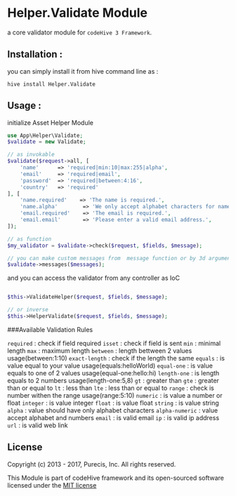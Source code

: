 # Helper.Validate Module
a core validator module for `codeHive 3 Framework`.

## Installation : 
you can simply install it from hive command line as :

`hive install Helper.Validate`


## Usage : 
initialize Asset Helper Module

```php
use App\Helper\Validate;
$validate = new Validate;

// as invokable
$validate($request->all, [
    'name'      => 'required|min:10|max:255|alpha',
    'email'     => 'required|email',
    'password'  => 'required|between:4:16',
    'country'   => 'required'
], [
    'name.required'    => 'The name is required.',
    'name.alpha'        => 'We only accept alphabet characters for name.',
    'email.required'    => 'The email is required.',
    'email.email'       => 'Please enter a valid email address.',
]);

// as function
$my_validator = $validate->check($request, $fields, $message);

// you can make custom messages from  message function or by 3d argument in check or invoke
$validate->messages($messages);

```

and you can access the validator from any controller as IoC
```php

$this->ValidateHelper($request, $fields, $message);

// or inverse
$this->HelperValidate($request, $fields, $message);

```

###Available Validation Rules

`required` : check if field required 
`isset` : check if field is sent
`min` : minimal length
`max` : maximum length
`between` : length bettween 2 values usage(between:1:10)
`exact-length` : check if the length the same
`equals` : is value equal to your value usage(equals:helloWorld)
`equal-one` :  is value equals to one of 2 values usage(equal-one:hello:hi)
`length-one` : is length equals to 2 numbers usage(length-one:5,8)
`gt` : greater than
`gte` : greater than or equal to
`lt` : less than
`lte` : less than or equal to
`range` : check is number withen the range usage(range:5:10)
`numeric` : is value a number or float
`integer` : is value integer
`float` : is value float
`string` : is value string
`alpha` : value should have only alphabet characters
`alpha-numeric` : value accept alphabet and numbers
`email` : is valid email
`ip` : is valid ip address
`url` : is valid web link 


## License
Copyright (c) 2013 - 2017, Purecis, Inc. All rights reserved.

This Module is part of codeHive framework and its open-sourced software licensed under the [MIT license](http://opensource.org/licenses/MIT)
